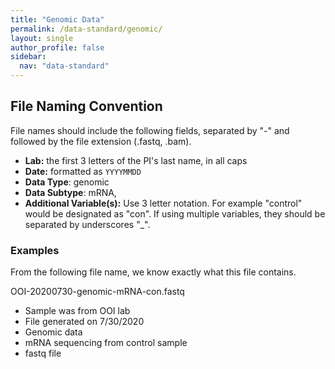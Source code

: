 ```yaml
---
title: "Genomic Data"
permalink: /data-standard/genomic/
layout: single
author_profile: false
sidebar:
  nav: "data-standard"
---
```


## File Naming Convention

File names should include the following fields, separated by "-" and followed by the file extension (.fastq, .bam).

+ **Lab:** the first 3 letters of the PI's last name, in all caps
+ **Date:** formatted as `YYYYMMDD`
+ **Data Type**: genomic
+ **Data Subtype**: mRNA, 
+ **Additional Variable(s):** Use 3 letter notation.  For example "control" would be designated as "con". If using multiple variables, they should be separated by underscores "_".

### Examples

From the following file name, we know exactly what this file contains.

OOI-20200730-genomic-mRNA-con.fastq

+ Sample was from OOI lab
+ File generated on 7/30/2020
+ Genomic data
+ mRNA sequencing from control sample
+ fastq file


